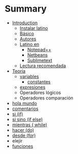 # Summary

* [Introduction](README.md)
   * [Instalar latino](introduccion/instalar_latino.md)
   * [Básico](basico.md)
   * [Autores](autores.md)
   * [Latino en](latino_en.md)
       * [Notepad++](notepad++.md)
       * [Netbeans](netbeans.md)
       * [Sublimetext](sublimetext.md)
   * [Lectura recomendada](lectura_recomendada.md)
* [Teoría](teoria.md)
   * [variables](variables.md)
       * [constantes](constantes.md)
   * [expresiones](expresiones.md)
   * Operadores lógicos
   * Operadores comparación
* [hola mundo](hola_mundo.md)
* [comentarios](comentarios.md)
* [si (if)](si_if.md)
* [si sino (if else)](si_sino_if_else.md)
* [mientras ( while)](mientras__while.md)
* [hacer (do)](hacer_do.md)
* [desde (for)](desde.md)
* elejir
* [funciones](funciones.md)

